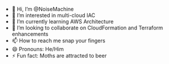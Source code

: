- 👋 Hi, I’m @NoiseMachine
- 👀 I’m interested in multi-cloud IAC
- 🌱 I’m currently learning AWS Architecture
- 💞️ I’m looking to collaborate on CloudFormation and Terraform enhancements
- 📫 How to reach me snap your fingers
- 😄 Pronouns: He/Him
- ⚡ Fun fact: Moths are attracted to beer

<!---
NoiseMachine/NoiseMachine is a ✨ special ✨ repository because its `README.md` (this file) appears on your GitHub profile.
You can click the Preview link to take a look at your changes.
--->
